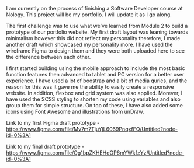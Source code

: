 I am currently on the process of finishing a Software Developer course at Nology.
This project will be my portfolio. I will update it as I go along.

The first challenge was to use what we've learned from Module 2 to build a prototype of our portfolio website. My first draft layout was leaning towards minimalism however this did not reflect my personality therefore, I made another draft which showcased my personality more. I have used the wireframe Figma to design them and they were both uploaded here to see the difference between each other.

I first started building using the mobile approach to include the most basic function features then advanced to tablet and PC version for a better user experience. I have used a lot of boostrap and a bit of media quries, and the reason for this was it gave me the ability to easily create a responsive website. In addition, flexbox and grid system was also applied. Morever, I have used the SCSS styling to shorten my code using variables and also group them for simple structure. On top of these, I have also added some icons using Font Awesome and illustrations from unDraw.

Link to my first Figma draft prototype - https://www.figma.com/file/Mv7m7TjuYjL6069PnqxfFO/Untitled?node-id=0%3A1

Link to my final draft prototype - https://www.figma.com/file/Og1bpZKHEHdOP6mYWkfzYz/Untitled?node-id=0%3A1
